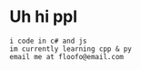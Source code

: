 # Uh hi ppl
 ```im kat
i code in c# and js
im currently learning cpp & py
email me at floofo@email.com
```

<!--
calico-cl/calico-cl is a ✨ special ✨ repository because its `README.md` (this file) appears on your GitHub profile.
You can click the Preview link to take a look at your changes.
-->
